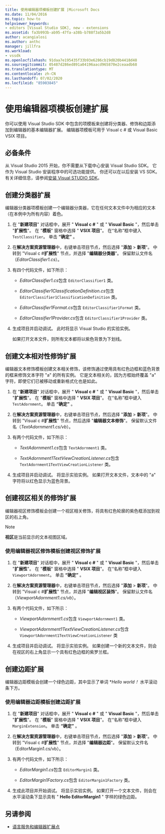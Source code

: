 ```yaml
---
title: 使用编辑器项模板创建扩展 |Microsoft Docs
ms.date: 11/04/2016
ms.topic: how-to
helpviewer_keywords:
- editors [Visual Studio SDK], new - extensions
ms.assetid: fa3b993b-ab95-47fa-a38b-b788f3a5b2d8
author: acangialosi
ms.author: anthc
manager: jillfra
ms.workload:
- vssdk
ms.openlocfilehash: 91daa7e195435f33b93e6286cb19d820b4418d48
ms.sourcegitcommit: 05487d286ed891a04196aacd965870e2ceaadb68
ms.translationtype: MT
ms.contentlocale: zh-CN
ms.lasthandoff: 07/02/2020
ms.locfileid: "85903845"
---
```

# <a name="create-an-extension-with-an-editor-item-template"></a>使用编辑器项模板创建扩展
你可以使用 Visual Studio SDK 中包含的项模板来创建将分类器、修饰和边距添加到编辑器的基本编辑器扩展。 编辑器项模板可用于 Visual c # 或 Visual Basic VSIX 项目。

## <a name="prerequisites"></a>必备条件
 从 Visual Studio 2015 开始，你不需要从下载中心安装 Visual Studio SDK。 它作为 Visual Studio 安装程序中的可选功能提供。 你还可以在以后安装 VS SDK。 有关详细信息，请参阅[安装 Visual STUDIO SDK](../extensibility/installing-the-visual-studio-sdk.md)。

## <a name="create-a-classifier-extension"></a>创建分类器扩展
 编辑器分类器项模板创建一个编辑器分类器，它在任何文本文件中为相应的文本（在本例中为所有内容）着色。

1. 在 "**新建项目**" 对话框中，展开 " **Visual c #** " 或 " **Visual Basic** "，然后单击 "**扩展性**"。 在 "**模板**" 窗格中选择 " **VSIX 项目**"。 在“名称”框中键入 `TestClassifier`。 单击 **“确定”** 。

2. 在**解决方案资源管理器**中，右键单击项目节点，然后选择 "**添加**  >  **新项**"。 中转到 "Visual c #**扩展性**" 节点，并选择 "**编辑器分类器**"。 保留默认文件名（*EditorClassifier1.cs*）。

3. 有四个代码文件，如下所示：

    - *EditorClassifier1.cs*包含 `EditorClassifier1` 类。

    - *EditorClassifier1ClassificationDefinition.cs*包含 `EditorClassifier1ClassificationDefinition` 类。

    - *EditorClassifier1Format.cs*包含 `EditorClassifier1Format` 类。

    - *EditorClassifier1Provider.cs*包含 `EditorClassifier1Provider` 类。

4. 生成项目并启动调试。 此时将显示 Visual Studio 的实验实例。

     如果打开文本文件，则所有文本都将以紫色背景为下划线。

## <a name="create-a-text-relative-adornment-extension"></a>创建文本相对性修饰扩展
 编辑器文本修饰模板创建文本相关修饰，该修饰通过使用具有红色边框和蓝色背景的框来修饰文本字符 "a" 的所有实例。 它是文本相关的，因为方框始终覆盖 "a" 字符，即使它们已被移动或重新格式化也是如此。

1. 在 "**新建项目**" 对话框中，展开 " **Visual c #** " 或 " **Visual Basic** "，然后单击 "**扩展性**"。 在 "**模板**" 窗格中选择 " **VSIX 项目**"。 在“名称”框中键入 `TestAdornment`。 单击 **“确定”** 。

2. 在**解决方案资源管理器**中，右键单击项目节点，然后选择 "**添加**  >  **新项**"。 中转到 "Visual c #**扩展性**" 节点，然后选择 "**编辑器文本修饰**"。 保留默认文件名（*TextAdornment1.cs/vb*）。

3. 有两个代码文件，如下所示：

    - *TextAdornment1.cs*包含 `TextAdornment1` 类。

    - *TextAdornment1TextViewCreationListener.cs*包含 `TextAdornment1TextViewCreationListener` 类。

4. 生成项目并启动调试。 将显示实验实例。 如果打开文本文件，文本中的 "a" 字符将以红色显示为蓝色背景。

## <a name="create-a-viewport-relative-adornment-extension"></a>创建视区相关的修饰扩展
 编辑器视区修饰模板会创建一个视区相关修饰，将具有红色轮廓的紫色框添加到视区的右上角。

> [!NOTE]
> **视区**是当前显示的文本视图区域。

### <a name="to-create-a-viewport-adornment-extension-by-using-the-editor-viewport-adornment-template"></a>使用编辑器视区修饰模板创建视区修饰扩展

1. 在 "**新建项目**" 对话框中，展开 " **Visual c #** " 或 " **Visual Basic** "，然后单击 "**扩展性**"。 在 "**模板**" 窗格中选择 " **VSIX 项目**"。 在“名称”框中键入 `ViewportAdornment`。 单击 **“确定”** 。

2. 在**解决方案资源管理器**中，右键单击项目节点，然后选择 "**添加**  >  **新项**"。 中转到 "Visual c #**扩展性**" 节点，并选择 "**编辑视区装饰**"。 保留默认文件名（*ViewportAdornment1.cs/vb*）。

3. 有两个代码文件，如下所示：

    - *ViewportAdornment1.cs*包含 `ViewportAdornment1` 类。

    - *ViewportAdornment1TextViewCreationListener.cs*包含 `ViewportAdornment1TextViewCreationListener` 类

4. 生成项目并启动调试。 将显示实验实例。 如果创建一个新的文本文件，则会在视区的右上角显示一个具有红色边框的紫罗兰框。

## <a name="create-a-margin-extension"></a>创建边距扩展
 编辑器边距模板会创建一个绿色边距，其中显示了单词 **Hello world！* 水平滚动条下方。

### <a name="to-create-a-margin-extension-by-using-the-editor-margin-template"></a>使用编辑器边距模板创建边距扩展

1. 在 "**新建项目**" 对话框中，展开 " **Visual c #** " 或 " **Visual Basic** "，然后单击 "**扩展性**"。 在 "**模板**" 窗格中选择 " **VSIX 项目**"。 在“名称”框中键入 `MarginExtension`。 单击 **“确定”** 。

2. 在**解决方案资源管理器**中，右键单击项目节点，然后选择 "**添加**  >  **新项**"。 中转到 "Visual c #**扩展性**" 节点，并选择 "**编辑器边距**"。 保留默认文件名（EditorMargin1.cs/vb）。

3. 有两个代码文件，如下所示：

    - *EditorMargin1.cs*包含 `EditorMargin1` 类。

    - *EditorMargin1Factory.cs*包含 `EditorMargin1Factory` 类。

4. 生成此项目并开始调试。 将显示实验实例。 如果打开一个文本文件，则会在水平滚动条下显示具有 " **Hello EditorMargin1** " 字样的绿色边距。

## <a name="see-also"></a>另请参阅
- [语言服务和编辑器扩展点](../extensibility/language-service-and-editor-extension-points.md)
